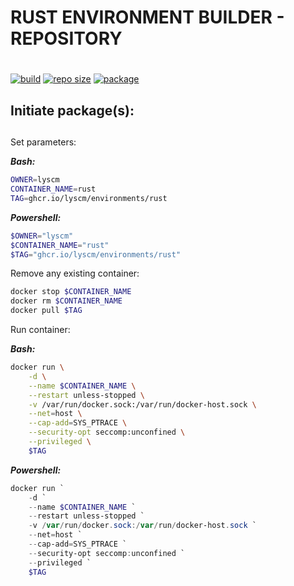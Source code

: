 # RUST ENVIRONMENT BUILDER - REPOSITORY <h1> 
 
[![build](https://img.shields.io/github/workflow/status/lyscm/environments-rust/environment-rust%20-%20ci?logo=github)](https://github.com/lyscm/environments-rust/blob/master/.github/workflows/build-action.yml)
[![repo size](https://img.shields.io/github/repo-size/lyscm/environments-rust?logo=github)](https://github.com/lyscm/environments-rust)
[![package](https://img.shields.io/static/v1?label=package&message=rust&color=yellowgreen&logo=github)](https://github.com/lyscm/environments-rust/pkgs/container/environments%2Frust)

## Initiate package(s): <h2> 

Set parameters:

***Bash:***
```bash
OWNER=lyscm
CONTAINER_NAME=rust
TAG=ghcr.io/lyscm/environments/rust
```

***Powershell:***
```powershell
$OWNER="lyscm"
$CONTAINER_NAME="rust"
$TAG="ghcr.io/lyscm/environments/rust"
```

Remove any existing container:

```bash
docker stop $CONTAINER_NAME
docker rm $CONTAINER_NAME
docker pull $TAG
```

Run container:

 ***Bash:***
```bash
docker run \
    -d \
    --name $CONTAINER_NAME \
    --restart unless-stopped \
    -v /var/run/docker.sock:/var/run/docker-host.sock \
    --net=host \
    --cap-add=SYS_PTRACE \
    --security-opt seccomp:unconfined \
    --privileged \
    $TAG
```
 
***Powershell:***
```powershell
docker run `
    -d `
    --name $CONTAINER_NAME `
    --restart unless-stopped `
    -v /var/run/docker.sock:/var/run/docker-host.sock `
    --net=host `
    --cap-add=SYS_PTRACE `
    --security-opt seccomp:unconfined `
    --privileged `
    $TAG
```

